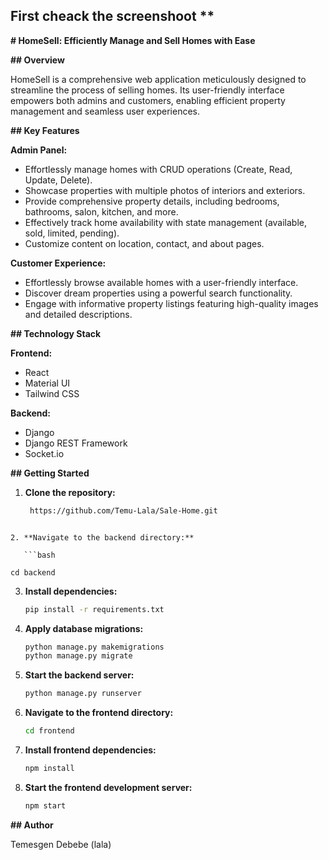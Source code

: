 ## First cheack the screenshoot **

**# HomeSell: Efficiently Manage and Sell Homes with Ease**

**## Overview**

HomeSell is a comprehensive web application meticulously designed to streamline the process of selling homes. Its user-friendly interface empowers both admins and customers, enabling efficient property management and seamless user experiences.

**## Key Features**

**Admin Panel:**
- Effortlessly manage homes with CRUD operations (Create, Read, Update, Delete).
- Showcase properties with multiple photos of interiors and exteriors.
- Provide comprehensive property details, including bedrooms, bathrooms, salon, kitchen, and more.
- Effectively track home availability with state management (available, sold, limited, pending).
- Customize content on location, contact, and about pages.

**Customer Experience:**
- Effortlessly browse available homes with a user-friendly interface.
- Discover dream properties using a powerful search functionality.
- Engage with informative property listings featuring high-quality images and detailed descriptions.

**## Technology Stack**

**Frontend:**
- React
- Material UI
- Tailwind CSS

**Backend:**
- Django
- Django REST Framework
- Socket.io

**## Getting Started**

1. **Clone the repository:**
   ```bash
    https://github.com/Temu-Lala/Sale-Home.git
```

2. **Navigate to the backend directory:**

   ```bash

cd backend
```

3. **Install dependencies:**
   ```bash
   pip install -r requirements.txt
   ```

4. **Apply database migrations:**
   ```bash
   python manage.py makemigrations
   python manage.py migrate
   ```

5. **Start the backend server:**
   ```bash
   python manage.py runserver
   ```

6. **Navigate to the frontend directory:**
   ```bash
   cd frontend
   ```

7. **Install frontend dependencies:**
   ```bash
   npm install
   ```

8. **Start the frontend development server:**
   ```bash
   npm start
   ```


**## Author**

Temesgen Debebe (lala)
